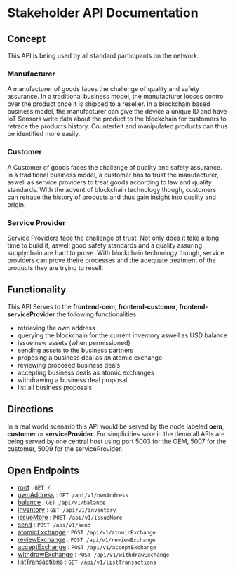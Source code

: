 # Stakeholder API Documentation

## Concept

This API is being used by all standard participants on the network.

### Manufacturer

A manufacturer of goods faces the challenge of quality and safety assurance. In a traditional business model, the manufacturer looses control over the product once it is shipped to a reseller. In a blockchain based business model, the manufacturer can give the device a unique ID and have IoT Sensors write data about the product to the blockchain for customers to retrace the products history. Counterfeit and manipulated products can thus be identified more easily.

### Customer

A Customer of goods faces the challenge of quality and safety assurance. In a traditional business model, a customer has to trust the manufacturer, aswell as service providers to treat goods according to law and quality standards. With the advent of blockchain technology though, customers can retrace the history of products and thus gain insight into quality and origin.

### Service Provider

Service Providers face the challenge of trust. Not only does it take a long time to build it, aswell good safety standards and a quality assuring supplychain are hard to prove. With blockchain technology though, service providers can prove theire processes and the adequate treatment of the products they are trying to resell.

## Functionality

This API Serves to the **frontend-oem**, **frontend-customer**, **frontend-serviceProvider** the following functionalities:
* retrieving the own address
* querying the blockchain for the current inventory aswell as USD balance
* issue new assets (when permissioned)
* sending assets to the business partners
* proposing a business deal as an atomic exchange
* reviewing proposed business deals
* accepting business deals as atomic exchanges
* withdrawing a business deal proposal
* list all business proposals

## Directions

In a real world scenario this API would be served by the node labeled **oem**, **customer** or **serviceProvider**.
For simplicities sake in the demo all APIs are being served by one central host using port 5003 for the OEM, 5007 for the customer, 5009 for the serviceProvider.

## Open Endpoints

* [root](docs/root.md) : `GET /`
* [ownAddress](docs/address/ownAddress.md) : `GET /api/v1/ownAddress`
* [balance](docs/address/balance.md) : `GET /api/v1/balance`
* [inventory](docs/address/inventory.md) : `GET /api/v1/inventory`
* [issueMore](docs/address/issueMore.md) : `POST /api/v1/issueMore`
* [send](docs/address/send.md) : `POST /api/v1/send`
* [atomicExchange](docs/address/atomicExchange.md) : `POST /api/v1/atomicExchange`
* [reviewExchange](docs/address/reviewExchange.md) : `POST /api/v1/reviewExchange`
* [acceptExchange](docs/address/acceptExchange.md) : `POST /api/v1/acceptExchange`
* [withdrawExchange](docs/address/withdrawExchange.md) : `POST /api/v1/withdrawExchange`
* [listTransactions](docs/address/listTransactions.md) : `GET /api/v1/listTransactions`
